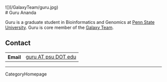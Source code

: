 
<div class='right'>![](/GalaxyTeam/guru.jpg)</div>
# Guru Ananda

Guru is a graduate student in Bioinformatics and Genomics at [Penn State University](http://psu.edu/). Guru is core member of the [Galaxy Team](../GalaxyTeam).

## Contact
<table>
  <tr>
    <th> Email </th>
    <td> <a href="mailto:guru AT psu DOT edu">guru AT psu DOT edu</a> </td>
  </tr>
</table>


---
CategoryHomepage
